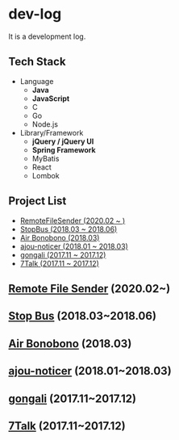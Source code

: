# dev-log
It is a development log.

## Tech Stack
- Language
    - **Java**
    - **JavaScript**
    - C
    - Go
    - Node.js
- Library/Framework
    - **jQuery / jQuery UI**
    - **Spring Framework**
    - MyBatis
    - React
    - Lombok

## Project List
- [RemoteFileSender (2020.02 ~ )](https://github.com/mjin1220/dev-log/#remote-file-sender-202002)
- [StopBus (2018.03 ~ 2018.06)](https://github.com/mjin1220/dev-log/#stop-bus-201803201806)
- [Air Bonobono (2018.03)](https://github.com/mjin1220/dev-log/#air-bonobono-201803)
- [ajou-noticer (2018.01 ~ 2018.03)](https://github.com/mjin1220/dev-log/#ajou-noticer-201801201803)
- [gongali (2017.11 ~ 2017.12)](https://github.com/mjin1220/dev-log/#gongali-201711201712)
- [7Talk (2017.11 ~ 2017.12)](https://github.com/mjin1220/dev-log/#7talk-201711201712)

## [Remote File Sender](https://github.com/mjin1220/RemoteFileSender) (2020.02~)
## [Stop Bus](https://github.com/AJOU-Connection/StopBus_Server) (2018.03~2018.06)
## [Air Bonobono](https://github.com/mjin1220/2018-GCPUG-bonobono) (2018.03)
## [ajou-noticer](https://github.com/mjin1220/ajou-noticer) (2018.01~2018.03)
## [gongali](https://github.com/mjin1220/gongali) (2017.11~2017.12)
## [7Talk](https://github.com/mjin1220/7Talk-UI) (2017.11~2017.12)